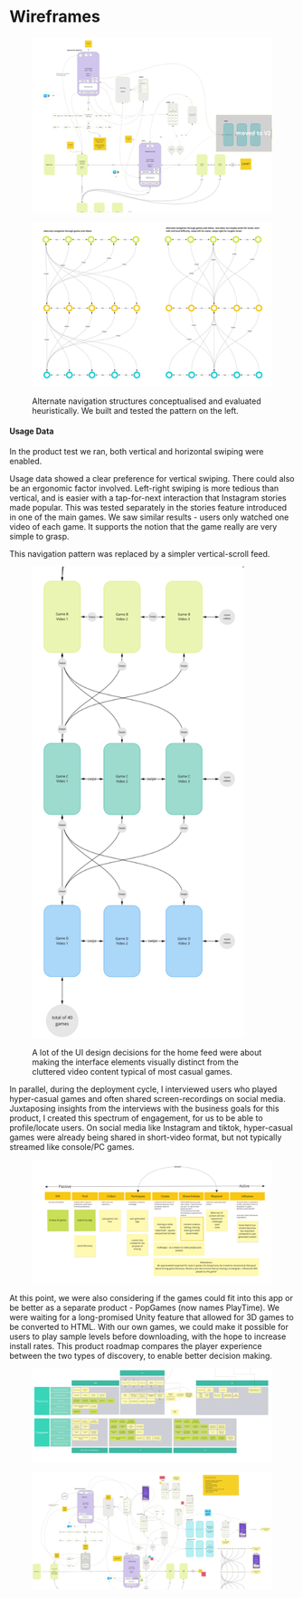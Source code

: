 # Wireframes

<figure><img src="../../../.gitbook/assets/image (2).png" alt=""><figcaption></figcaption></figure>

<figure><img src="../../../.gitbook/assets/image (5).png" alt=""><figcaption><p>Alternate navigation structures conceptualised and evaluated heuristically. We built and tested the pattern on the left.</p></figcaption></figure>

#### Usage Data

In the product test we ran, both vertical and horizontal swiping were enabled.

Usage data showed a clear preference for vertical swiping. There could also be an ergonomic factor involved. Left-right swiping is more tedious than vertical, and is easier with a tap-for-next interaction that Instagram stories made popular. This was tested separately in the stories feature introduced in one of the main games. We saw similar results - users only watched one video of each game. It supports the notion that the game really are very simple to grasp.

This navigation pattern was replaced by a simpler vertical-scroll feed.

<figure><img src="../../../.gitbook/assets/image (6).png" alt="" width="375"><figcaption><p>A lot of the UI design decisions for the home feed were about making the interface elements visually distinct from the cluttered video content typical of most casual games.</p></figcaption></figure>

In parallel, during the deployment cycle, I interviewed users who played hyper-casual games and often shared screen-recordings on social media. Juxtaposing insights from the interviews with the business goals for this product, I created this spectrum of engagement, for us to be able to profile/locate users. On social media like Instagram and tiktok, hyper-casual games were already being shared in short-video format, but not typically streamed like console/PC games.

<figure><img src="../../../.gitbook/assets/image (7).png" alt=""><figcaption></figcaption></figure>

At this point, we were also considering if the games could fit into this app or be better as a separate product - PopGames (now names PlayTime). We were waiting for a long-promised Unity feature that allowed for 3D games to be converted to HTML. With our own games, we could make it possible for users to play sample levels before downloading, with the hope to increase install rates. This product roadmap compares the player experience between the two types of discovery, to enable better decision making.

<figure><img src="../../../.gitbook/assets/image (8).png" alt=""><figcaption></figcaption></figure>

<figure><img src="../../../.gitbook/assets/image (11).png" alt=""><figcaption></figcaption></figure>



